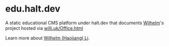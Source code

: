 # edu.halt.dev
A static educational CMS platform under halt.dev that documents [Wilhelm](https://github.com/wilhelmli)'s project hosted via [willi.uk/Office.html](https://willi.uk/Office.html)

Learn more about [Wilhelm (Haojiang) Li](https://github.com/wilhelmli).

